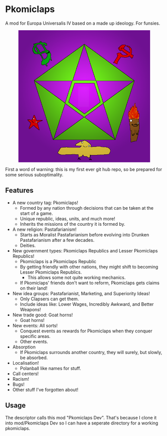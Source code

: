 #   Pkomiclaps 
A mod for Europa Universalis IV based on a made up ideology. For funsies.
<p align="center">
 <img align="center" width="420" height="420" src="Pkomiclaps-flag.png">
</p>


First a word of warning: this is my first ever git hub repo, so be prepared for some serious suboptimality.

## Features

* A new country tag: Pkomiclaps!
    * Formed by any nation through decisions that can be taken at the start of a game.
    * Unique republic, ideas, units, and much more!
    * Inherits the missions of the country it is formed by.
* A new religion: Pastafarianism!
    * Starts as Moralist Pastafarianism before evolving into Drunken Pastafarianism after a few decades.
    * Deities.
* New government types: Pkomiclaps Republics and Lesser Pkomiclaps Republics!
    * Pkomiclaps is a Pkomiclaps Republic
    * By getting friendly with other nations, they might shift to becoming Lesser Pkomiclaps Republics.
        * This allows some not quite working mechanics.
    * If Pkomiclaps' friends don't want to reform, Pkomiclaps gets claims on their land!
* New idea groups: Pastafarianist, Marketing, and Superiority Ideas!
    * Only Clapsers can get them.
    * Include ideas like: Lower Wages, Incredibly Awkward, and Better Weapons!
* New trade good: Goat horns!
    * Goat horns!
* New events: All sorts!
    * Conquest events as rewards for Pkomiclaps when they conquer specific areas.
    * Other events.
* Absorption
    * If Pkomiclaps surrounds another country, they will surely, but slowly, be absorbed.
* Localisation!
    * Polanball like names for stuff.
* Call centers!
* Racism!
* Bugs!
* Other stuff I've forgotten about!

## Usage

The descriptor calls this mod "Pkomiclaps Dev". That's because I clone it into mod/Pkomiclaps Dev so I can have a seperate directory for a working pkomiclaps.

